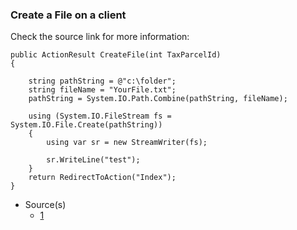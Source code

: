 ### Create a File on a client


Check the source link for more information:

```
public ActionResult CreateFile(int TaxParcelId)
{

    string pathString = @"c:\folder";
    string fileName = "YourFile.txt";
    pathString = System.IO.Path.Combine(pathString, fileName);

    using (System.IO.FileStream fs = System.IO.File.Create(pathString))
    {
        using var sr = new StreamWriter(fs);

        sr.WriteLine("test");
    }
    return RedirectToAction("Index");
}
```

- Source(s)
  - [1](https://docs.microsoft.com/en-us/dotnet/csharp/programming-guide/file-system/how-to-create-a-file-or-folder)
